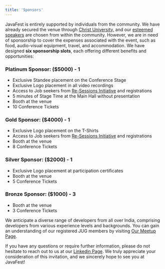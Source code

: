 ```yaml
---
title: 'Sponsors'
---
```


JavaFest is entirely supported by individuals from the community. We have already secured the venue through [Christ University](https://en.m.wikipedia.org/wiki/File:Christ_University_Auditorium.jpg), and our [esteemed speakers](/speakers/) are chosen from within the community. However, we are in need of sponsorship to cover the expenses associated with the event, such as food, audio-visual equipment, travel, and accommodation. We have designed **six sponsorship slots**, each offering different benefits and opportunities:

### Platinum Sponsor: ($5000) - 1

- Exclusive Standee placement on the Conference Stage
- Exclusive Logo placement in all video recordings
- Access to Job seekers from [Re-Sessions Initiative](https://www.linkedin.com/posts/javafest_javafest-economicimpact-recession-activity-7068085771496271872-OJiN?utm_source=share&utm_medium=member_desktop) and registrations
- 5 minutes of Stage Time at the Main Hall without presentation
- Booth at the venue
- 10 Conference Tickets

### Gold Sponsor: ($4000) - 1

- Exclusive Logo placement on the T-Shirts
- Access to Job seekers from [Re-Sessions Initiative](https://www.linkedin.com/posts/javafest_javafest-economicimpact-recession-activity-7068085771496271872-OJiN?utm_source=share&utm_medium=member_desktop) and registrations
- Booth at the venue
- 8 Conference Tickets

### Silver Sponsor: ($2000) - 1

- Exclusive Logo placement at participation certificates
- Booth at the venue
- 5 Conference Tickets

### Bronze Sponsor: ($1000) - 3

- Booth at the venue
- 3 Conference Tickets

We anticipate a diverse range of developers from all over India, comprising developers from various experience levels and backgrounds. You can gain an understanding of our registered JUG members by visiting [Our Meetup Page](https://www.meetup.com/bangalorejug/members/).

If you have any questions or require further information, please do not hesitate to reach out to us at our [Linkedin Page](https://www.linkedin.com/company/javafest). We truly appreciate your consideration of this invitation, and we sincerely hope to see you at JavaFest!